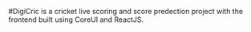 #DigiCric is a cricket live scoring and score predection project with the frontend built using CoreUI and ReactJS.
